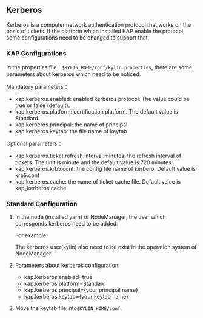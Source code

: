 ## Kerberos ##

Kerberos is a computer network authentication protocol that works on the basis of tickets. If the platform which installed KAP enable the protocol, some configurations need to be changed to support that.

### KAP Configurations ###

In the properties file：`$KYLIN_HOME/conf/kylin.properties`, there are some parameters about kerberos which need to be noticed.

Mandatory parameters：

   - kap.kerberos.enabled: enabled kerberos protocol. The value could be true or false (default).
   - kap.kerberos.platform: certification platform. The default value is Standard.
   - kap.kerberos.principal:  the name of principal
   - kap.kerberos.keytab:  the file name of keytab

Optional parameters：

   - kap.kerberos.ticket.refresh.interval.minutes: the refresh interval of tickets. The unit is minute and the default value is 720 minutes.
   - kap.kerberos.krb5.conf: the config file name of kerbero. Default value is krb5.conf
   - kap.kerberos.cache: the name of ticket cache file.  Default value is kap_kerberos.cache.

### Standard Configuration ###

1. In the node (installed yarn) of NodeManager, the user which corresponds kerberos need to be added.

   For example:

   The kerberos user(kylin) also need to be exist in the operation system of NodeManager.

2. Parameters about kerberos configuration:

   - kap.kerberos.enabled=true
   - kap.kerberos.platform=Standard
   - kap.kerberos.principal={your principal name}
   - kap.kerberos.keytab={your keytab name}

3. Move the keytab file into`$KYLIN_HOME/conf`.  
